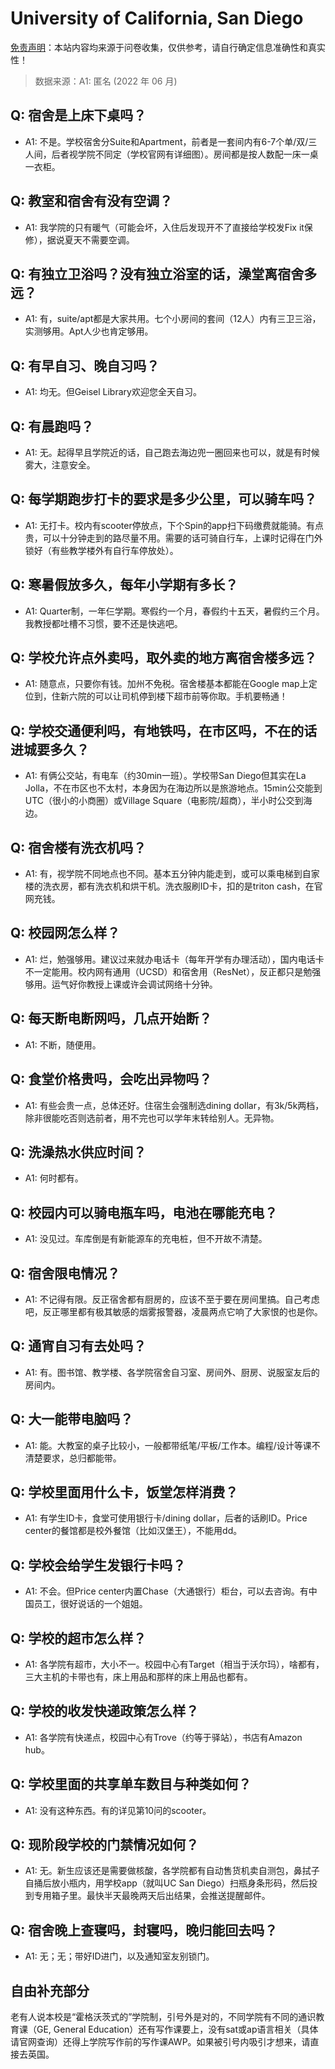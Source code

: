 # University of California, San Diego

[免责声明](https://colleges.chat/#_3)：本站内容均来源于问卷收集，仅供参考，请自行确定信息准确性和真实性！

> 数据来源：A1: 匿名 (2022 年 06 月)

## Q: 宿舍是上床下桌吗？

- A1: 不是。学校宿舍分Suite和Apartment，前者是一套间内有6-7个单/双/三人间，后者视学院不同定（学校官网有详细图）。房间都是按人数配一床一桌一衣柜。

## Q: 教室和宿舍有没有空调？

- A1: 我学院的只有暖气（可能会坏，入住后发现开不了直接给学校发Fix it保修），据说夏天不需要空调。

## Q: 有独立卫浴吗？没有独立浴室的话，澡堂离宿舍多远？

- A1: 有，suite/apt都是大家共用。七个小房间的套间（12人）内有三卫三浴，实测够用。Apt人少也肯定够用。

## Q: 有早自习、晚自习吗？

- A1: 均无。但Geisel Library欢迎您全天自习。

## Q: 有晨跑吗？

- A1: 无。起得早且学院近的话，自己跑去海边兜一圈回来也可以，就是有时候雾大，注意安全。

## Q: 每学期跑步打卡的要求是多少公里，可以骑车吗？

- A1: 无打卡。校内有scooter停放点，下个Spin的app扫下码缴费就能骑。有点贵，可以十分钟走到的路尽量不用。需要的话可骑自行车，上课时记得在门外锁好（有些教学楼外有自行车停放处）。

## Q: 寒暑假放多久，每年小学期有多长？

- A1: Quarter制，一年仨学期。寒假约一个月，春假约十五天，暑假约三个月。我教授都吐槽不习惯，要不还是快逃吧。

## Q: 学校允许点外卖吗，取外卖的地方离宿舍楼多远？

- A1: 随意点，只要你有钱。加州不免税。宿舍楼基本都能在Google map上定位到，住新六院的可以让司机停到楼下超市前等你取。手机要畅通！

## Q: 学校交通便利吗，有地铁吗，在市区吗，不在的话进城要多久？

- A1: 有俩公交站，有电车（约30min一班）。学校带San Diego但其实在La Jolla，不在市区也不太村，本身因为在海边所以是旅游地点。15min公交能到UTC（很小的小商圈）或Village Square（电影院/超商），半小时公交到海边。

## Q: 宿舍楼有洗衣机吗？

- A1: 有，视学院不同地点也不同。基本五分钟内能走到，或可以乘电梯到自家楼的洗衣房，都有洗衣机和烘干机。洗衣服刷ID卡，扣的是triton cash，在官网充钱。

## Q: 校园网怎么样？

- A1: 烂，勉强够用。建议过来就办电话卡（每年开学有办理活动），国内电话卡不一定能用。校内网有通用（UCSD）和宿舍用（ResNet），反正都只是勉强够用。运气好你教授上课或许会调试网络十分钟。

## Q: 每天断电断网吗，几点开始断？

- A1: 不断，随便用。

## Q: 食堂价格贵吗，会吃出异物吗？

- A1: 有些会贵一点，总体还好。住宿生会强制选dining dollar，有3k/5k两档，除非很能吃否则选前者，用不完也可以学年末转给别人。无异物。

## Q: 洗澡热水供应时间？

- A1: 何时都有。

## Q: 校园内可以骑电瓶车吗，电池在哪能充电？

- A1: 没见过。车库倒是有新能源车的充电桩，但不开故不清楚。

## Q: 宿舍限电情况？

- A1: 不记得有限。反正宿舍都有厨房的，应该不至于要在房间里搞。自己考虑吧，反正哪里都有极其敏感的烟雾报警器，凌晨两点它响了大家恨的也是你。

## Q: 通宵自习有去处吗？

- A1: 有。图书馆、教学楼、各学院宿舍自习室、房间外、厨房、说服室友后的房间内。

## Q: 大一能带电脑吗？

- A1: 能。大教室的桌子比较小，一般都带纸笔/平板/工作本。编程/设计等课不清楚要求，总归都能带。

## Q: 学校里面用什么卡，饭堂怎样消费？

- A1: 有学生ID卡，食堂可使用银行卡/dining dollar，后者的话刷ID。Price center的餐馆都是校外餐馆（比如汉堡王），不能用dd。

## Q: 学校会给学生发银行卡吗？

- A1: 不会。但Price center内置Chase（大通银行）柜台，可以去咨询。有中国员工，很好说话的一个姐姐。

## Q: 学校的超市怎么样？

- A1: 各学院有超市，大小不一。校园中心有Target（相当于沃尔玛），啥都有，三大主机的卡带也有，床上用品和那样的床上用品也都有。

## Q: 学校的收发快递政策怎么样？

- A1: 各学院有快递点，校园中心有Trove（约等于驿站），书店有Amazon hub。

## Q: 学校里面的共享单车数目与种类如何？

- A1: 没有这种东西。有的详见第10问的scooter。

## Q: 现阶段学校的门禁情况如何？

- A1: 无。新生应该还是需要做核酸，各学院都有自动售货机卖自测包，鼻拭子自捅后放小瓶内，用学校app（就叫UC San Diego）扫瓶身条形码，然后投到专用箱子里。最快半天最晚两天后出结果，会推送提醒邮件。

## Q: 宿舍晚上查寝吗，封寝吗，晚归能回去吗？

- A1: 无；无；带好ID进门，以及通知室友别锁门。

## 自由补充部分

老有人说本校是“霍格沃茨式的”学院制，引号外是对的，不同学院有不同的通识教育课（GE, General Education）还有写作课要上，没有sat或ap语言相关（具体请官网查询）还得上学院写作前的写作课AWP。如果被引号内吸引才想来，请直接去英国。